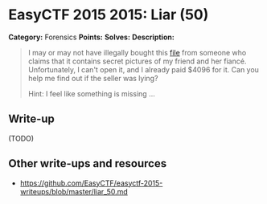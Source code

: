 # EasyCTF 2015 2015: Liar (50)

**Category:** Forensics
**Points:** 
**Solves:** 
**Description:**

> I may or may not have illegally bought this [file](https://github.com/EasyCTF/easyctf-2015-writeups/files/secret) from someone who claims that it contains secret pictures of my friend and her fiancé. Unfortunately, I can't open it, and I already paid $4096 for it. Can you help me find out if the seller was lying?
> 
> 
> Hint: I feel like something is missing ...


## Write-up

(TODO)

## Other write-ups and resources

* <https://github.com/EasyCTF/easyctf-2015-writeups/blob/master/liar_50.md>
